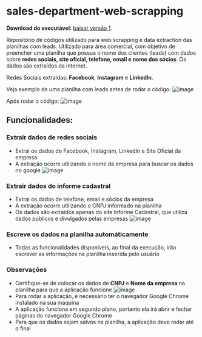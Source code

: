 # sales-department-web-scrapping

**Download do executável:** [baixar versão 1](https://github.com/FelixGomes/sales_web_scrapping/releases/download/v1/sales_web_scrapping.exe).

Repositório de códigos utilizado para web scrapping e data extraction das planilhas com leads. Utilizado para área comercial, com objetivo de preencher uma planilha que possua o nome dos clientes (leads) com dados sobre **redes sociais, site oficial, telefone, email e nome dos sócios**. Os dados são extraídos da internet.

Redes Sociais extraídas: **Facebook**, **Instagram** e **LinkedIn**. 

Veja exemplo de uma planilha com leads antes de rodar o código:
![image](https://github.com/user-attachments/assets/f47739d2-6e02-4767-a692-7fb719adc82d)

Após rodar o código:
![image](https://github.com/user-attachments/assets/fb9511b1-b1d6-4f09-aecc-fc8a4f9694be)

## Funcionalidades:
### Extrair dados de redes sociais
- Extrai os dados de Facebook, Instagram, LinkedIn e Site Oficial da empresa
- A extração ocorre utilizando o nome da empresa para buscar os dados no google
![image](https://github.com/user-attachments/assets/28f9f054-e267-426f-bf2e-61452fe4ad2d)

### Extrair dados do informe cadastral
- Extrai os dados de telefone, email e sócios da empresa
- A extração ocorre utilizando o CNPJ informado na planilha
- Os dados são extraídos apenas do site Informe Cadastral, que utiliza dados públicos e divulgados pelas empresas
![image](https://github.com/user-attachments/assets/609d5ee0-ec92-4dbc-88d6-6bd7451317a8)

### Escreve os dados na planilha automáticamente
- Todas as funcionalidades disponíveis, ao final da execução, irão escrever as informações na planilha inserida pelo usuário

### Observações
- Certifique-se de colocar os dados de **CNPJ** e **Nome da empresa** na planilha para que a aplicação funcione
![image](https://github.com/user-attachments/assets/6ba0373a-f22b-4119-af16-30e73c34e2f0)
- Para rodar a aplicação, é necessário ter o navegador Google Chrome instalado na sua máquina
- A aplicação funciona em segundo plano, portanto ela irá abrir e fechar páginas do navegador Google Chrome
- Para que os dados sejam salvos na planilha, a aplicação deve rodar até o final






